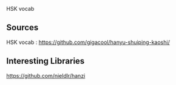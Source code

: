 HSK vocab

## Sources 
HSK vocab :
https://github.com/gigacool/hanyu-shuiping-kaoshi/



## Interesting Libraries
https://github.com/nieldlr/hanzi
